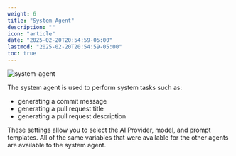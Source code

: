 ```yaml
---
weight: 6
title: "System Agent"
description: ""
icon: "article"
date: "2025-02-20T20:54:59-05:00"
lastmod: "2025-02-20T20:54:59-05:00"
toc: true
---
```


![system-agent](https://storage.googleapis.com/mule-storage/system-agent.png)

The system agent is used to perform system tasks such as:

* generating a commit message
* generating a pull request title
* generating a pull request description

These settings allow you to select the AI Provider, model, and prompt templates. All of the same variables that were available for the other agents are available to the system agent.